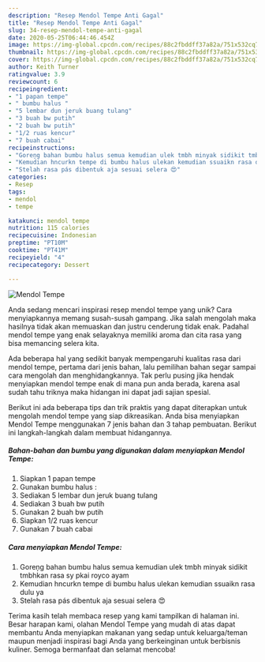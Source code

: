 ```yaml
---
description: "Resep Mendol Tempe Anti Gagal"
title: "Resep Mendol Tempe Anti Gagal"
slug: 34-resep-mendol-tempe-anti-gagal
date: 2020-05-25T06:44:46.454Z
image: https://img-global.cpcdn.com/recipes/88c2fbddff37a82a/751x532cq70/mendol-tempe-foto-resep-utama.jpg
thumbnail: https://img-global.cpcdn.com/recipes/88c2fbddff37a82a/751x532cq70/mendol-tempe-foto-resep-utama.jpg
cover: https://img-global.cpcdn.com/recipes/88c2fbddff37a82a/751x532cq70/mendol-tempe-foto-resep-utama.jpg
author: Keith Turner
ratingvalue: 3.9
reviewcount: 6
recipeingredient:
- "1 papan tempe"
- " bumbu halus "
- "5 lembar dun jeruk buang tulang"
- "3 buah bw putih"
- "2 buah bw putih"
- "1/2 ruas kencur"
- "7 buah cabai"
recipeinstructions:
- "Goreņg bahan bumbu halus semua kemudian ulek tmbh minyak sidikit tmbhkan rasa sy pkai royco ayam"
- "Kemudian hncurkn tempe di bumbu halus ulekan kemudian ssuaikn rasa dulu ya"
- "Stelah rasa pás dibentuk aja sesuai selera 😍"
categories:
- Resep
tags:
- mendol
- tempe

katakunci: mendol tempe 
nutrition: 115 calories
recipecuisine: Indonesian
preptime: "PT10M"
cooktime: "PT41M"
recipeyield: "4"
recipecategory: Dessert

---
```



![Mendol Tempe](https://img-global.cpcdn.com/recipes/88c2fbddff37a82a/751x532cq70/mendol-tempe-foto-resep-utama.jpg)

Anda sedang mencari inspirasi resep mendol tempe yang unik? Cara menyiapkannya memang susah-susah gampang. Jika salah mengolah maka hasilnya tidak akan memuaskan dan justru cenderung tidak enak. Padahal mendol tempe yang enak selayaknya memiliki aroma dan cita rasa yang bisa memancing selera kita.



Ada beberapa hal yang sedikit banyak mempengaruhi kualitas rasa dari mendol tempe, pertama dari jenis bahan, lalu pemilihan bahan segar sampai cara mengolah dan menghidangkannya. Tak perlu pusing jika hendak menyiapkan mendol tempe enak di mana pun anda berada, karena asal sudah tahu triknya maka hidangan ini dapat jadi sajian spesial.


Berikut ini ada beberapa tips dan trik praktis yang dapat diterapkan untuk mengolah mendol tempe yang siap dikreasikan. Anda bisa menyiapkan Mendol Tempe menggunakan 7 jenis bahan dan 3 tahap pembuatan. Berikut ini langkah-langkah dalam membuat hidangannya.

<!--inarticleads1-->

##### Bahan-bahan dan bumbu yang digunakan dalam menyiapkan Mendol Tempe:

1. Siapkan 1 papan tempe
1. Gunakan  bumbu halus :
1. Sediakan 5 lembar dun jeruk buang tulang
1. Sediakan 3 buah bw putih
1. Gunakan 2 buah bw putih
1. Siapkan 1/2 ruas kencur
1. Gunakan 7 buah cabai




<!--inarticleads2-->

##### Cara menyiapkan Mendol Tempe:

1. Goreņg bahan bumbu halus semua kemudian ulek tmbh minyak sidikit tmbhkan rasa sy pkai royco ayam
1. Kemudian hncurkn tempe di bumbu halus ulekan kemudian ssuaikn rasa dulu ya
1. Stelah rasa pás dibentuk aja sesuai selera 😍




Terima kasih telah membaca resep yang kami tampilkan di halaman ini. Besar harapan kami, olahan Mendol Tempe yang mudah di atas dapat membantu Anda menyiapkan makanan yang sedap untuk keluarga/teman maupun menjadi inspirasi bagi Anda yang berkeinginan untuk berbisnis kuliner. Semoga bermanfaat dan selamat mencoba!
